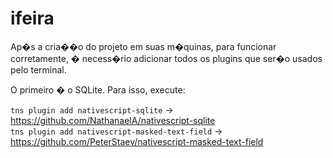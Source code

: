 # ifeira

Ap�s a cria��o do projeto em suas m�quinas, para funcionar corretamente, � necess�rio adicionar todos os plugins que ser�o usados pelo terminal.

O primeiro � o SQLite. Para isso, execute: 

`tns plugin add nativescript-sqlite` -> https://github.com/NathanaelA/nativescript-sqlite <br/>
`tns plugin add nativescript-masked-text-field` -> https://github.com/PeterStaev/nativescript-masked-text-field